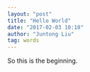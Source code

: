 ```yaml
---
layout: "post"
title: "Hello World"
date: "2017-02-03 10:18"
author: "Juntong Liu"
tag: words
---
```


So this is the beginning.
